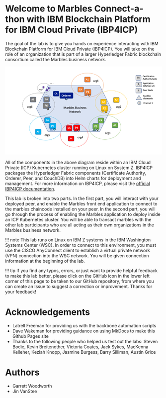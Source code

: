 # Welcome to Marbles Connect-a-thon with IBM Blockchain Platform for IBM Cloud Private (IBP4ICP)

The goal of the lab is to give you hands on experience interacting with IBM Blockchain Platform for IBM Cloud Private (IBP4ICP). You will take on the role of an organization that is part of a larger Hyperledger Fabric blockchain consortium called the Marbles business network.

![Marbles Network](images/marbles_network_diagram.png)

All of the components in the above diagram reside within an IBM Cloud Private (ICP) Kubernetes cluster running on Linux on System Z. IBP4ICP packages the Hyperledger Fabric components (Certificate Authority, Orderer, Peer, and CouchDB) into Helm charts for deployment and management. For more information on IBP4ICP, please visit the [official IBP4ICP documentation](https://cloud.ibm.com/docs/services/blockchain?topic=blockchain-ibp-icp-about#overview "IBP4ICP documentation").

This lab is broken into two parts. In the first part, you will interact with your deployed peer, and enable the Marbles front end application to connect to the marbles chaincode installed on your peer. In the second part, you will go through the process of enabling the Marbles application to deploy inside an ICP Kubernetes cluster. You will be able to transact marbles with the other lab participants who are all acting as their own organizations in the Marbles business network.

!!! note
    This lab runs on Linux on IBM Z systems in the IBM Washington Systems Center (WSC). In order to connect to this environment, you must use the CISCO AnyConnect client to establish a virtual private network (VPN) connection into the WSC network. You will be given connection information at the beginning of the lab.

!!! tip
    If you find any typos, errors, or just want to provide helpful feedback to make this lab better, please click on the GitHub icon in the lower left corner of this page to be taken to our GitHub repository, from where you can create an Issue to suggest a correction or improvement. Thanks for your feedback!

# Acknowledgements
* Latrell Freeman for providing us with the backbone automation scripts
* Dave Wakeman for providing guidance on using MkDocs to make this Github Pages site
* Thanks to the following people who helped us test out the labs: Steven Bodie, Kevin Breitenother, Victoria Coates, Jack Sykes, MacKenna Kelleher, Keziah Knopp, Jasmine Burgess, Barry Silliman, Austin Grice

# Authors
* Garrett Woodworth
* Jin VanStee

